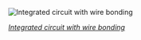 
![Integrated circuit with wire bonding](https://upload.wikimedia.org/wikipedia/commons/thumb/f/f7/071R01.jpg/600px-071R01.jpg)

*[Integrated circuit with wire bonding](https://wikipedia.org/wiki/File:071R01.jpg)*
